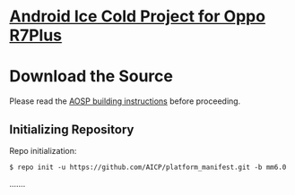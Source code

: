 [Android Ice Cold Project for Oppo R7Plus](http://aicp-rom.com)
==========================================


Download the Source
===================

Please read the [AOSP building instructions](http://source.android.com/source/index.html) before proceeding.

Initializing Repository
-----------------------

Repo initialization:

    $ repo init -u https://github.com/AICP/platform_manifest.git -b mm6.0


.......
